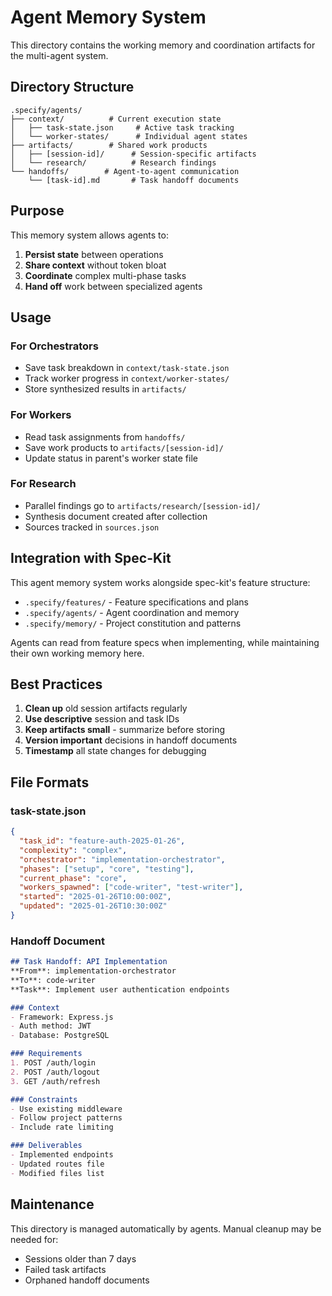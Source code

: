 # Agent Memory System

This directory contains the working memory and coordination artifacts for the multi-agent system.

## Directory Structure

```
.specify/agents/
├── context/          # Current execution state
│   ├── task-state.json     # Active task tracking
│   └── worker-states/      # Individual agent states
├── artifacts/        # Shared work products
│   ├── [session-id]/      # Session-specific artifacts
│   └── research/          # Research findings
└── handoffs/        # Agent-to-agent communication
    └── [task-id].md       # Task handoff documents
```

## Purpose

This memory system allows agents to:
1. **Persist state** between operations
2. **Share context** without token bloat
3. **Coordinate** complex multi-phase tasks
4. **Hand off** work between specialized agents

## Usage

### For Orchestrators
- Save task breakdown in `context/task-state.json`
- Track worker progress in `context/worker-states/`
- Store synthesized results in `artifacts/`

### For Workers
- Read task assignments from `handoffs/`
- Save work products to `artifacts/[session-id]/`
- Update status in parent's worker state file

### For Research
- Parallel findings go to `artifacts/research/[session-id]/`
- Synthesis document created after collection
- Sources tracked in `sources.json`

## Integration with Spec-Kit

This agent memory system works alongside spec-kit's feature structure:
- `.specify/features/` - Feature specifications and plans
- `.specify/agents/` - Agent coordination and memory
- `.specify/memory/` - Project constitution and patterns

Agents can read from feature specs when implementing, while maintaining their own working memory here.

## Best Practices

1. **Clean up** old session artifacts regularly
2. **Use descriptive** session and task IDs
3. **Keep artifacts small** - summarize before storing
4. **Version important** decisions in handoff documents
5. **Timestamp** all state changes for debugging

## File Formats

### task-state.json
```json
{
  "task_id": "feature-auth-2025-01-26",
  "complexity": "complex",
  "orchestrator": "implementation-orchestrator",
  "phases": ["setup", "core", "testing"],
  "current_phase": "core",
  "workers_spawned": ["code-writer", "test-writer"],
  "started": "2025-01-26T10:00:00Z",
  "updated": "2025-01-26T10:30:00Z"
}
```

### Handoff Document
```markdown
## Task Handoff: API Implementation
**From**: implementation-orchestrator
**To**: code-writer
**Task**: Implement user authentication endpoints

### Context
- Framework: Express.js
- Auth method: JWT
- Database: PostgreSQL

### Requirements
1. POST /auth/login
2. POST /auth/logout
3. GET /auth/refresh

### Constraints
- Use existing middleware
- Follow project patterns
- Include rate limiting

### Deliverables
- Implemented endpoints
- Updated routes file
- Modified files list
```

## Maintenance

This directory is managed automatically by agents. Manual cleanup may be needed for:
- Sessions older than 7 days
- Failed task artifacts
- Orphaned handoff documents